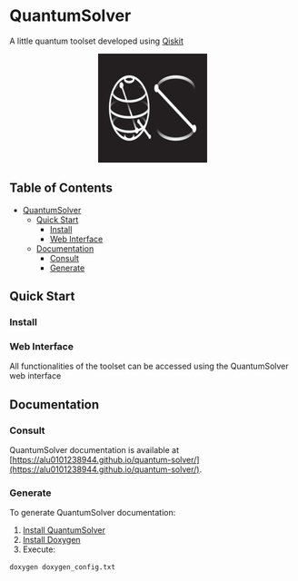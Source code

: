 
# QuantumSolver

A little quantum toolset developed using [Qiskit](https://qiskit.org/)

<p align="center">
  <img src="images/logo192.png" alt="Quantum Solver Logo" class="center">
</p>

<!-- omit in toc -->
## Table of Contents
- [QuantumSolver](#quantumsolver)
  - [Quick Start](#quick-start)
    - [Install](#install)
    - [Web Interface](#web-interface)
  - [Documentation](#documentation)
    - [Consult](#consult)
    - [Generate](#generate)

## Quick Start

### Install

### Web Interface

All functionalities of the toolset can be accessed using the QuantumSolver web interface

## Documentation

### Consult

QuantumSolver documentation is available at [https://alu0101238944.github.io/quantum-solver/](https://alu0101238944.github.io/quantum-solver/).

### Generate

To generate QuantumSolver documentation:
1. [Install QuantumSolver](#install)
2. [Install Doxygen](https://www.doxygen.nl/manual/install.html)
3. Execute:
```bash
doxygen doxygen_config.txt
```

